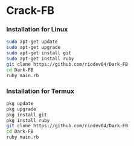 # Crack-FB
### Installation for Linux
```bash
sudo apt-get update
sudo apt-get upgrade
sudo apt-get install git
sudo apt-get install ruby
git clone https://github.com/riodev04/Dark-FB
cd Dark-FB
ruby main.rb
```
### Installation for Termux
```bash
pkg update
pkg upgrade
pkg install git
pkg install ruby
git clone https://github.com/riodev04/Dark-FB
cd Dark-FB
ruby main.rb
